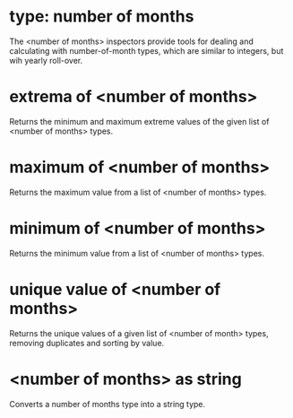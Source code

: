 # type: number of months

The &lt;number of months&gt; inspectors provide tools for dealing and calculating with number-of-month types, which are similar to integers, but wih yearly roll-over.

# extrema of &lt;number of months&gt;

Returns the minimum and maximum extreme values of the given list of &lt;number of months&gt; types.

# maximum of &lt;number of months&gt;

Returns the maximum value from a list of &lt;number of months&gt; types.

# minimum of &lt;number of months&gt;

Returns the minimum value from a list of &lt;number of months&gt; types.

# unique value of &lt;number of months&gt;

Returns the unique values of a given list of &lt;number of month&gt; types, removing duplicates and sorting by value.

# &lt;number of months&gt; as string

Converts a number of months type into a string type.
